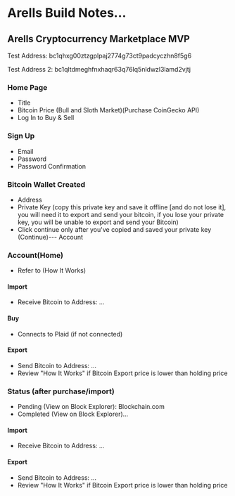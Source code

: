 # Arells Build Notes...

## Arells Cryptocurrency Marketplace MVP

Test Address: bc1qhxg00ztzgplpaj2774g73ct9padcyczhn8f5g6

Test Address 2: bc1qltdmeghfnxhaqr63q76lq5nldwzl3lamd2vjtj

### Home Page
- Title
- Bitcoin Price (Bull and Sloth Market)(Purchase CoinGecko API)
- Log In to Buy & Sell

### Sign Up
- Email
- Password
- Password Confirmation

### Bitcoin Wallet Created
- Address
- Private Key (copy this private key and save it offline [and do not lose it], you will need it to export and send your bitcoin, if you lose your private key, you will be unable to export and send your Bitcoin)
- Click continue only after you've copied and saved your private key (Continue)--- Account

### Account(Home)
- Refer to (How It Works)

 #### Import
 - Receive Bitcoin to Address: ...

 #### Buy
 - Connects to Plaid (if not connected)

 #### Export
 - Send Bitcoin to Address: ...
 - Review "How It Works" if Bitcoin Export price is lower than holding price

### Status (after purchase/import)
- Pending (View on Block Explorer): Blockchain.com
- Completed (View on Block Explorer)...

 #### Import
 - Receive Bitcoin to Address: ...

 #### Export
 - Send Bitcoin to Address: ...
 - Review "How It Works" if Bitcoin Export price is lower than holding price

